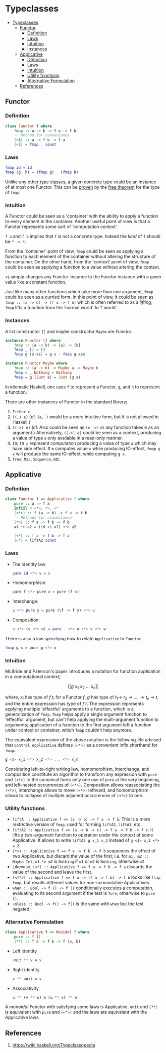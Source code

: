 # Typeclasses

- [Typeclasses](#typeclasses)
  - [Functor](#functor)
    - [Definition](#definition)
    - [Laws](#laws)
    - [Intuition](#intuition)
    - [Instances](#instances)
  - [Applicative](#applicative)
    - [Definition](#definition-1)
    - [Laws](#laws-1)
    - [Intuition](#intuition-1)
    - [Utility functions](#utility-functions)
    - [Alternative Formulation](#alternative-formulation)
  - [References](#references)

## Functor
### Definition
``` haskell
class Functor f where
    fmap :: a -> b -> f a -> f b
    -- Method for conveniance
    (<$) :: a -> f b -> f a
    (<$) = fmap . const
```

### Laws
``` haskell
fmap id = id
fmap (g. h) = (fmap g) . (fmap h)
```

Unlike any other type classes, a given concrete type could be an instance of at most one Functor. This can be [proven](https://archive.md/U8xIY) by the [free theorem](https://homepages.inf.ed.ac.uk/wadler/topics/parametricity.html#free) for the type of `fmap`.

### Intuition
A Functor could be seen as a 'container' with the ability to apply a function to every element in the container. Another useful point of view is that a Functor represents some sort of 'computation context'. 

`f a` and `f b` implies that `f` is not a concrete type. Indeed the *kind* of `f` should be `* -> *`.

From the 'container' point of view, `fmap` could be seen as applying a function to each element of the container without altering the structure of the container. On the other hand, from the 'context' point of view, `fmap` could be seen as applying a function to a value without altering the context.

`<$` simply changes any Functor instance to the Functor instance with a given value like a constant function.

Just like many other functions which take more than one argument, `fmap` could be seen as a curried form. In this point of view, it could be seen as `fmap :: (a -> b) -> (f a -> f b)` which is often referred to as a *lifting*; `fmap` lifts a function from the 'normal world' to 'f world'. 

### Instances
A list constructor `[]` and maybe constructor `Maybe` are Functor.

``` haskell
instance Functor [] where
    fmap :: (a -> b) -> [a] -> [b]
    fmap _ [] = []
    fmap g (x:xs) = g x : fmap g xss

instance Functor Maybe where
    fmap :: (a -> b) -> Maybe a -> Maybe b
    fmap = _ Nothing = Nothing
    fmap = g (Just a) = Just (g a)
```

In idiomatic Haskell, one uses `f` to represent a Functor, `g`, and `h` to represent a function.

There are other instances of Functor in the standard library; 
1. `Either e` 
2. `((,) e)` (cf. `(e, )` would be a more intuitive form, but it is not allowed in Haskell.)
3. `((->) e)` (cf. Also could be seen as `(e ->)` or any function takes e as an argument.) Alternatively, `((->) e)` could be seen as a context, producing a value of type `e` only available in a read-only manner.
4. `IO`; `IO a` represent computation producing a value of type `a` which may have side effect. If `m` computes value `x` while producing IO-effect, `fmap g x` will produce the same IO-effect, while computing `g x`.
5. `Tree`, `Map`, `Sequence`, etc.

## Applicative
### Definition
``` haskell
class Functor f => Applicative f where
    pure :: a -> f a
    infixl 4 <*>, *>, <*
    (<*>) :: f (a -> b) -> f a -> f b
    -- Methods for conveniance
    (*>) :: f a -> f b -> f b
    a1 *> a2 = (id <$ a1) <*> a2

    (<*) :: f a -> f b -> f a
    (<*) = liftA2 const
```
### Laws
- The identity law:
    ``` haskell
    pure id <*> v = v
    ```
- Homomorphism:
   ``` haskell
   pure f <*> pure x = pure (f x)
   ```
- Interchange:
   ``` haskell
   u <*> pure y = pure (\f -> f y) <*> u
   ```
- Composition:
   ``` haskell
   u <*> (v <*> w) = pure . <*> u <*> v <*> w
   ```

There is also a law specifying how to relate `Applicative` to `Functor`.
``` haskell
fmap g x = pure g <*> x
```

### Intuition
McBride and Paterson's paper introduces a notation for function application in a computational context;

$$
[[ g \ x_1 \ x_2 \ ... \ x_n ]]
$$

where, $x_i$ has type of $f \ t_i$ for a Functor $f$, $g$ has type of $t_1 \rightarrow \ t_2 \ \rightarrow \ ... \ \rightarrow t_n \ \rightarrow \ t$, and the entire expression has type of $f \ t$. The expression represents applying multiple 'effectful' arguments to a function, which is a generalization of `fmap`. `fmap` helps apply a single argument function to 'effectful' argument, but can't help applying the multi-argument function to arguments; application of a function to the first argument left a function under context or container, which `fmap` couldn't help anymore.

The equivalent expression of the above notation is the following. Be advised that `Control.Applicative` defines `(<*>)` as a convenient infix shorthand for `fmap`.

``` haskell
g <$> x_1 <*> x_2 <*> ... <*> x_n
```

Considering left-to-right writing law, homomorphism, interchange, and composition constitute an algorithm to transform any expression with `pure` and `(<*>)` to the canonical form; only one use of `pure` at the very beginning, and left-nested occurrences of `(<*>)`. Composition allows reassociating the `(<*>)`, interchange allows to move `(<*>)` leftward, and homomorphism allows to collapse of multiple adjacent occurrences of `(<*>)` to one.   

### Utility functions
- `liftA :: Applicative f => (a -> b) -> f a -> f b`. This is a  more restrictive version of `fmap`, used for forming `liftA2`, `liftA3`, etc.
- `liftA2 :: Applicatice f => (a -> b -> c) -> f a -> f b -> f c`. It lifts a two-argument function to operation under the context of some Applicative. It allows to write `liftA2 g x_1 x_2` instead of `g <$> x_1 <*> x_2`.
- `(*>) :: Applicative f => f a -> f b -> f b` sequences the effect of two Applicative, but discard the value of the first; i.e. for `m1, m2 :: Maybe Int`, `m1 *> m2` is `Nothing` if `m1` or `m2` is `Nothing`, otherwise `m2`.
- Likewise, `(<*) :: Applicative f => f a -> f b -> f a` discards the value of the second and leave the first.
- `(<**>) :: Applicative f => f a -> (f a -> f b) -> f b` looks like `flip fmap`, but results different values for non-commutative Applicatives.
- `when :: Bool -> f () -> f ()` conditionally executes a computation, evaluating to its second argument if the test is `Ture`, otherwise to `pure ()`.
- `unless :: Bool -> f() -> f()` is the same with `when` but the test negated.

### Alternative Formulation
``` haskell
class Applicative f => Monidal f where
    pure :: f ()
    (**) :: f a -> f b -> f (a, b)
``` 

- Left identity 
  ``` haskell 
  unit ** v ≅ v
  ```
- Right identity
  ``` haskell
  v ** unit ≅ v
  ```
- Associativity
  ``` haskell
  u ** (v ** w) ≅ (u ** v) ** w
  ```

A *monoidal* Functor with satisfying some laws is Applicative. `unit` and `(**)` is equivalent with `pure` and `(<*>)` and the laws are equivalent with the Applicative laws.


## References
1. https://wiki.haskell.org/Typeclassopedia

